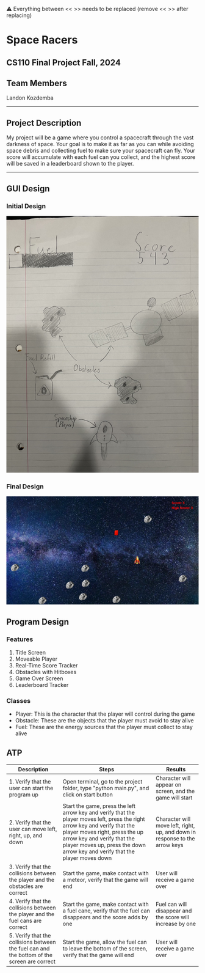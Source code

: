 
:warning: Everything between << >> needs to be replaced (remove << >> after replacing)

# Space Racers
## CS110 Final Project  Fall, 2024

## Team Members

Landon Kozdemba

***

## Project Description

My project will be a game where you control a spacecraft through the vast darkness of space.  Your goal is to make it as far as you can while avoiding space debris and collecting fuel to make sure your spacecraft can fly.  Your score will accumulate with each fuel can you collect, and the highest score will be saved in a leaderboard shown to the player.

***    

## GUI Design

### Initial Design

![initial gui](assets/gui.jpg)

### Final Design

![final gui](assets/finalgui.jpg)

## Program Design

### Features

1. Title Screen
2. Moveable Player
3. Real-Time Score Tracker
4. Obstacles with Hitboxes
5. Game Over Screen
6. Leaderboard Tracker

### Classes

- Player: This is the character that the player will control during the game
- Obstacle: These are the objects that the player must avoid to stay alive
- Fuel: These are the energy sources that the player must collect to stay alive

## ATP
|Description | Steps | Results |
|---|---|---|
| 1. Verify that the user can start the program up | Open terminal, go to the project folder, type "python main.py", and click on start button | Character will appear on screen, and the game will start |
| 2. Verify that the user can move left, right, up, and down | Start the game, press the left arrow key and verify that the player moves left, press the right arrow key and verify that the player moves right, press the up arrow key and verify that the player moves up, press the down arrow key and verify that the player moves down | Character will move left, right, up, and down in response to the arrow keys |
| 3. Verify that the collisions between the player and the obstacles are correct | Start the game, make contact with a meteor, verify that the game will end | User will receive a game over |
| 4. Verify that the collisions between the player and the fuel cans are correct | Start the game, make contact with a fuel cane, verify that the fuel can disappears and the score adds by one | Fuel can will disappear and the score will increase by one |
| 5. Verify that the collisions between the fuel can and the bottom of the screen are correct | Start the game, allow the fuel can to leave the bottom of the screen, verify that the game will end | User will receive a game over |
